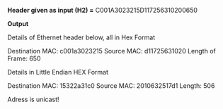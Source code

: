 **Header given as input (H2) =** C001A3023215D117256310200650

**Output**

Details of Ethernet header below, all in Hex Format

Destination MAC: c001a3023215
Source MAC: d11725631020
Length of Frame: 650


Details in Little Endian HEX Format

Destination MAC: 15322a31c0
Source MAC: 2010632517d1
Length: 506

Adress is unicast!
